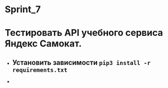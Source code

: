 # Sprint_7
# Тестировать API учебного сервиса Яндекс Самокат.
- ## Установить зависимости `pip3 install -r requirements.txt`
- 